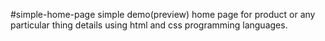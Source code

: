 #simple-home-page
simple demo(preview) home page  for product or any particular thing details using html and css programming languages. 
